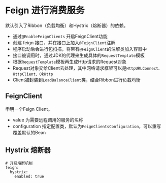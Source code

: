 # Feign 进行消费服务
默认引入了Ribbon（负载均衡）和Hystrix（熔断器）的依赖。
* 通过`@EnableFeignClients` 开启FeignClient功能
* 创建 feign 接口，并在接口上加入`@FeignClient`注解
* 程序启动后会进行包扫描，将带有`@FeignClient`的注解类加入容器中
* 接口被调用时，通过JDK的代理来生成具体的`RequestTemplate`模板
* 根据`RequestTemplate`模板再生成Http请求的Request对象
* Request对象交给Client去处理，其中网络请求框架可以是`HttpURLConnect、HttpClient、OkHttp`
* Client被封装到`LoadBalanceClient`类，结合Ribbon进行负载均衡

## FeignClient
申明一个Feign Client。
* value 为需要远程调用的服务的名称
* configuration 指定配置类，默认为`FeignClientsConfiguration`，可以重写覆盖默认的Bean

## Hystrix 熔断器
```
# 开启熔断机制
feign:
  hystrix:
    enabled: true
```





